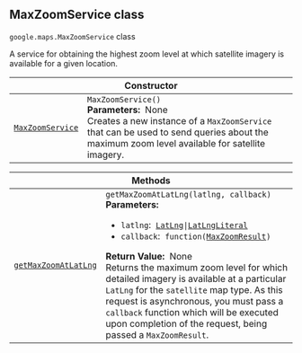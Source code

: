 
<devsite-heading text=" MaxZoomService class" for="MaxZoomService" level="h2" link="" toc="" back-to-top=""><h2 id="MaxZoomService" is-upgraded="">MaxZoomService class</h2></devsite-heading>
<p>
<code translate="no" dir="ltr"><span itemprop="path">google.maps</span>.<span itemprop="name">MaxZoomService</span></code>
class
</p>
<p>A service for obtaining the highest zoom level at which satellite imagery is available for a given location.</p>
<div class="devsite-table-wrapper"><table class="constructors responsive" summary="class MaxZoomService - Constructor">
<thead>
<tr><th colspan="2" id="MaxZoomService.constructor">Constructor</th>
</tr></thead>
<tbody>
<tr>
<td><code translate="no" dir="ltr"><a class="secret-link" href="#MaxZoomService.constructor"><span>MaxZoomService</span></a></code></td>
<td><div><code translate="no" dir="ltr">MaxZoomService()</code></div>
<div class="desc"><strong>Parameters:</strong>&nbsp; None</div>
<div class="desc">Creates a new instance of a <code translate="no" dir="ltr">MaxZoomService</code> that can be used to send queries about the maximum zoom level available for satellite imagery.</div></td>
</tr>
</tbody>
</table></div>
<div class="devsite-table-wrapper"><table class="methods responsive" summary="class MaxZoomService - Methods">
<thead>
<tr><th colspan="2">Methods</th>
</tr></thead>
<tbody>
<tr id="MaxZoomService.getMaxZoomAtLatLng">
<td itemprop="property"><code translate="no" dir="ltr"><a class="secret-link" href="#MaxZoomService.getMaxZoomAtLatLng"><span>getMaxZoomAtLatLng</span></a></code></td>
<td><div><code translate="no" dir="ltr">getMaxZoomAtLatLng(latlng, callback)</code></div>
<div class="desc"><strong>Parameters:</strong>&nbsp; <ul>
<li><code translate="no" dir="ltr">latlng</code>:&nbsp; <code translate="no" dir="ltr"><a href="LatLng.md">LatLng</a>|<a href="LatLngLiteral.md">LatLngLiteral</a></code></li>
<li><code translate="no" dir="ltr">callback</code>:&nbsp; <code translate="no" dir="ltr">function(<a href="MaxZoomResult.md">MaxZoomResult</a>)</code></li>
</ul></div>
<div class="desc"><strong>Return Value:</strong>&nbsp; None</div>
<div class="desc">Returns the maximum zoom level for which detailed imagery is available at a particular <code translate="no" dir="ltr">LatLng</code> for the <code translate="no" dir="ltr">satellite</code> map type. As this request is asynchronous, you must pass a <code translate="no" dir="ltr">callback</code> function which will be executed upon completion of the request, being passed a <code translate="no" dir="ltr">MaxZoomResult</code>.</div></td>
</tr>
</tbody>
</table></div>

